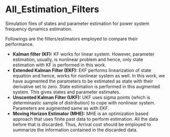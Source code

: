 # All_Estimation_Filters

Simulation files of states and parameter estimation for power system frequency dynamics estimation.

Followings are the filters/estimators employed to compare their performance.

- **Kalman filter (KF):** KF works for linear system. However, parameter estimation, usually, is nonlinear problem and hence, only state estimation with KF is performed in this work.
- **Extended Kalman Filter (EKF):** EKF performs linearization of state equation and hence, works for nonlinear system as well. In this work, we have augmented the parameters to be estimated as state with their derivative set to zero. State estimation is performed in this augmented system. This gives states and parameter estimates.
- **Unscented Kalman Filter (UKF):** UKF uses sigma points (which is determinastic sample of distribution) to cope with nonlinear system. Parameters are augmented same as with EKF.
- **Moving Horizon Estimator (MHE):** MHE is an optimization based approach that uses finite past data to perform estimation. All the data before that is discarded. Thus, Arrival cost should be employed to summarize the information contained in the discarded data.

